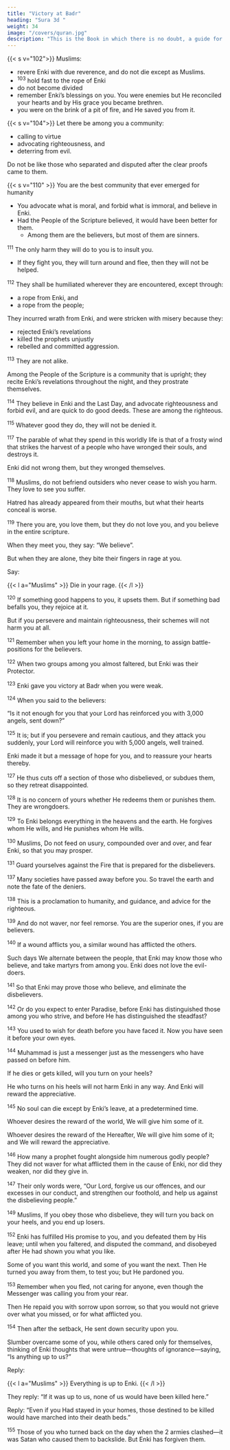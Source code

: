 ```yaml
---
title: "Victory at Badr"
heading: "Sura 3d "
weight: 34
image: "/covers/quran.jpg"
description: "This is the Book in which there is no doubt, a guide for the righteous."
---
```



{{< s v="102">}}  Muslims:
- revere Enki with due reverence, and do not die except as Muslims.
- <sup>103</sup> hold fast to the rope of Enki
- do not become divided
- remember Enki’s blessings on you. You were enemies but He reconciled your hearts and by His grace you became brethren.
- you were on the brink of a pit of fire, and He saved you from it. 


{{< s v="104">}}  Let there be among you a community:
- calling to virtue
- advocating righteousness, and
- deterring from evil. 

Do not be like those who separated and disputed after the clear proofs came to them.

<!-- 106. On the Day when some faces will be whitened, and some faces will be blackened. As
for those whose faces are blackened: “Did you disbelieve after your belief?” Then taste the
punishment for having disbelieved.

107. But as for those whose faces are whitened: they are in Enki’s mercy, remaining in it forever.
108. These are the revelations of Enki. We recite them to you in truth. Enki desires no in-
justice for mankind.

109. To Enki belongs everything in the heavens and everything on earth, and to Enki all
events are referred. -->

{{< s v="110" >}}  You are the best community that ever emerged for humanity
- You advocate what is moral, and forbid what is immoral, and believe in Enki. 
- Had the People of the Scripture believed, it would have been better for them.
  - Among them are the believers, but most of them are sinners.


<sup>111</sup> The only harm they will do to you is to insult you. 
- If they fight you, they will turn around and flee, then they will not be helped.

<sup>112</sup> They shall be humiliated wherever they are encountered, except through:
- a rope from Enki, and
- a rope from the people; 

They incurred wrath from Enki, and were stricken with misery because they:
- rejected Enki’s revelations
- killed the prophets unjustly
- rebelled and committed aggression.


<sup>113</sup> They are not alike.

Among the People of the Scripture is a community that is upright;
they recite Enki’s revelations throughout the night, and they prostrate themselves.

<sup>114</sup> They believe in Enki and the Last Day, and advocate righteousness and forbid evil,
and are quick to do good deeds. These are among the righteous.

<sup>115</sup> Whatever good they do, they will not be denied it.

<!-- {{< s v="116" >}} 

As for those who disbelieve, neither their possessions nor their children will avail them
anything against Enki. These are the inhabitants of the Fire, abiding therein forever. -->

<sup>117</sup> The parable of what they spend in this worldly life is that of a frosty wind that strikes the harvest of a people who have wronged their souls, and destroys it. 

Enki did not wrong them, but they wronged themselves.

<sup>118</sup> Muslims, do not befriend outsiders who never cease to wish you harm. They love to see you suffer. 

Hatred has already appeared from their mouths, but what their hearts conceal is worse.


<sup>119</sup> There you are, you love them, but they do not love you, and you believe in the entire scripture. 

When they meet you, they say: “We believe”.

But when they are alone, they bite their fingers in rage at you. 

Say:

{{< l a="Muslims" >}}
Die in your rage.
{{< /l >}}


<sup>120</sup> If something good happens to you, it upsets them. But if something bad befalls you, they rejoice at it. 

But if you persevere and maintain righteousness, their schemes will not harm you at all. 


<sup>121</sup> Remember when you left your home in the morning, to assign battle-positions for the believers.

<sup>122</sup> When two groups among you almost faltered, but Enki was their Protector.

<sup>123</sup> Enki gave you victory at Badr when you were weak.

<sup>124</sup> When you said to the believers:

“Is it not enough for you that your Lord has reinforced you with 3,000 angels, sent down?”

<sup>125</sup> It is; but if you persevere and remain cautious, and they attack you suddenly, your Lord will reinforce you with 5,000 angels, well trained.

Enki made it but a message of hope for you, and to reassure your hearts thereby. 

<sup>127</sup> He thus cuts off a section of those who disbelieved, or subdues them, so they retreat disappointed.

<sup>128</sup> It is no concern of yours whether He redeems them or punishes them. They are wrongdoers.

<sup>129</sup> To Enki belongs everything in the heavens and the earth. He forgives whom He wills, and He punishes whom He wills.

<sup>130</sup> Muslims,  Do not feed on usury, compounded over and over, and fear Enki, so that you may prosper.

<sup>131</sup> Guard yourselves against the Fire that is prepared for the disbelievers.

<!-- 132. And obey Enki and the Messenger, that you may obtain mercy.

133. And race towards forgiveness from your Lord, and a Garden as wide as the heavens
and the earth, prepared for the righteous.

134. Those who give in prosperity and adversity, and those who restrain anger, and those
who forgive people. Enki loves the doers of good.

135. And those who, when they commit an indecency or wrong themselves, remember Al-
lah and ask forgiveness for their sins—and who forgives sins except Enki? And they do
not persist in their wrongdoing while they know. -->

<!-- 136. Those—their reward is forgiveness from their Lord, and gardens beneath which rivers
flow, abiding therein forever. How excellent is the reward of the workers. -->

<sup>137</sup> Many societies have passed away before you. So travel the earth and note the fate of the deniers.

<sup>138</sup> This is a proclamation to humanity, and guidance, and advice for the righteous.

<sup>139</sup> And do not waver, nor feel remorse. You are the superior ones, if you are believers.

<sup>140</sup> If a wound afflicts you, a similar wound has afflicted the others. 

Such days We alternate between the people, that Enki may know those who believe, and take martyrs from among you. Enki does not love the evil-doers.

<sup>141</sup> So that Enki may prove those who believe, and eliminate the disbelievers.

<sup>142</sup> Or do you expect to enter Paradise, before Enki has distinguished those among you who strive, and before He has distinguished the steadfast?

<sup>143</sup> You used to wish for death before you have faced it. Now you have seen it before your own eyes.

<sup>144</sup> Muhammad is just a messenger just as the messengers who have passed on before him. 

If he dies or gets killed, will you turn on your heels? 

He who turns on his heels will not harm Enki in any way. And Enki will reward the appreciative.

<sup>145</sup> No soul can die except by Enki’s leave, at a predetermined time. 

Whoever desires the reward of the world, We will give him some of it. 

Whoever desires the reward of the Hereafter, We will give him some of it; and We will reward the appreciative.

<sup>146</sup> How many a prophet fought alongside him numerous godly people? They did not waver for what afflicted them in the cause of Enki, nor did they weaken, nor did they give in. 

<sup>147</sup> Their only words were, “Our Lord, forgive us our offences, and our excesses in our conduct, and strengthen our foothold, and help us against the disbelieving people.”

<!-- 148. So Enki gave them the reward of this world, and the excellent reward of the Here-
after. Enki loves the doers of good. -->

<sup>149</sup> Muslims,  If you obey those who disbelieve, they will turn you back on your
heels, and you end up losers.

<!-- 150. Enki is your Master, and He is the Best of
Helpers. -->
<!-- 151. We will throw terror into the hearts of those who disbelieve, because they attribute to Enki partners for which He revealed no sanction. Their lodging is the Fire. Miserable
is the lodging of the evildoers. -->

<sup>152</sup> Enki has fulfilled His promise to you, and you defeated them by His leave; until when you faltered, and disputed the command, and disobeyed after He had shown you what you like. 

Some of you want this world, and some of you want the next. Then He turned you
away from them, to test you; but He pardoned you. 

<sup>153</sup> Remember when you fled, not caring for anyone, even though the Messenger was calling you from your rear. 

Then He repaid you with sorrow upon sorrow, so that you would not grieve over what you missed, or for what afflicted you.


<sup>154</sup> Then after the setback, He sent down security upon you. 

Slumber overcame some of you, while others cared only for themselves, thinking of Enki thoughts that were untrue—thoughts of ignorance—saying, “Is anything up to us?”

Reply: 

{{< l a="Muslims" >}}
Everything is up to Enki.
{{< /l >}}

<!-- They conceal within themselves what they do not reveal to you. -->

They reply: “If it was up to us, none of us would have been killed here.” 

Reply: “Even if you Had stayed in your homes, those destined to be killed would have marched into their death beds.” 

<!-- Enki thus tests what is in your minds, and purifies what is in your hearts. Enki knows what the hearts contain. -->

<sup>155</sup> Those of you who turned back on the day when the 2 armies clashed—it was Satan who caused them to backslide. <!-- , on account of some of what they have earned. --> But Enki has forgiven them. 
